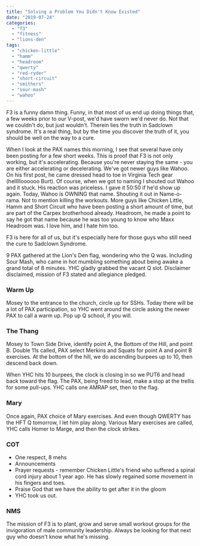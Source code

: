 ```yaml
---
title: "Solving a Problem You Didn't Know Existed"
date: "2019-07-24"
categories: 
  - "f3"
  - "fitness"
  - "lions-den"
tags: 
  - "chicken-little"
  - "hamm"
  - "headroom"
  - "qwerty"
  - "red-ryder"
  - "short-circuit"
  - "smithers"
  - "sour-mash"
  - "wahoo"
---
```


F3 is a funny damn thing. Funny, in that most of us end up doing things that, a few weeks prior to our V-post, we'd have sworn we'd never do. Not that we couldn't do, but just wouldn't. Therein lies the truth in Sadclown syndrome. It's a real thing, but by the time you discover the truth of it, you should be well on the way to a cure.

When I look at the PAX names this morning, I see that several have only been posting for a few short weeks. This is proof that F3 is not only working, but it's accelerating. Because you're never staying the same - you are either accelerating or decelerating. We've got newer guys like Wahoo. On his first post, he came dressed head to toe in Virginia Tech gear (hellllloooooo Burt). Of course, when we got to naming I shouted out Wahoo and it stuck. His reaction was priceless. I gave it 50:50 if he'd show up again. Today, Wahoo is OWNING that name. Shouting it out in Name-o-rama. Not to mention killing the workouts. More guys like Chicken Little, Hamm and Short Circuit who have been posting a short amount of time, but are part of the Carpex brotherhood already. Headroom, he made a point to say he got that name because he was too young to know who Maxx Headroom was. I love him, and I hate him too.

F3 is here for all of us, but it's especially here for those guys who still need the cure to Sadclown Syndrome.

9 PAX gathered at the Lion's Den flag, wondering who the Q was. Including Sour Mash, who came in hot mumbling something about being awake a grand total of 8 minutes. YHC gladly grabbed the vacant Q slot. Disclaimer disclaimed, mission of F3 stated and allegiance pledged.

### Warm Up

Mosey to the entrance to the church, circle up for SSHs. Today there will be a lot of PAX participation, so YHC went around the circle asking the newer PAX to call a warm up. Pop up Q school, if you will.

### The Thang

Mosey to Town Side Drive, identify point A, the Bottom of the Hill, and point B. Double 11s called, PAX select Merkins and Squats for point A and point B exercises. At the bottom of the hill, we do ascending burpees up to 10, then descend back down.

When YHC hits 10 burpees, the clock is closing in so we PUT6 and head back toward the flag. The PAX, being freed to lead, make a stop at the trellis for some pull-ups. YHC calls one AMRAP set, then to the flag.

### Mary

Once again, PAX choice of Mary exercises. And even though QWERTY has the HFT Q tomorrow, I let him play along. Various Mary exercises are called, YHC calls Homer to Marge, and then the clock strikes.

### COT

- One respect, 8 mehs
- Announcements
- Prayer requests - remember Chicken Little's friend who suffered a spinal cord injury about 1 year ago. He has slowly regained some movement in his fingers and toes.
- Praise God that we have the ability to get after it in the gloom
- YHC took us out.

### NMS

The mission of F3 is to plant, grow and serve small workout groups for the invigoration of male community leadership. Always be looking for that next guy who doesn't know what he's missing.
